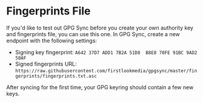 # Fingerprints File

If you'd like to test out GPG Sync before you create your own authority key and fingerprints file, you can use this one. In GPG Sync, create a new endpoint with the following settings:

* Signing key fingerprint: `A642 37D7 ADD1 7B2A 51D8  B8E8 70FE 91BC 9AD2 58AF`
* Signed fingerprints URL: `https://raw.githubusercontent.com/firstlookmedia/gpgsync/master/fingerprints/fingerprints.txt.asc`

After syncing for the first time, your GPG keyring should contain a few new keys.
